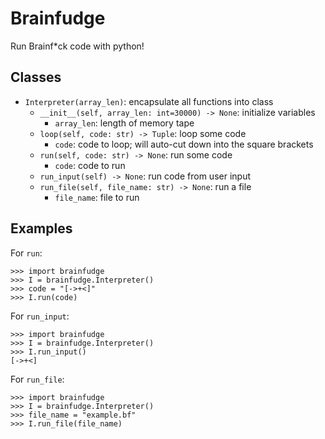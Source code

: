 # Brainfudge
Run Brainf\*ck code with python!

## Classes ##
* `Interpreter(array_len)`: encapsulate all functions into class
    * `__init__(self, array_len: int=30000) -> None`: initialize variables
        * `array_len`: length of memory tape
    * `loop(self, code: str) -> Tuple`: loop some code
        * `code`: code to loop; will auto-cut down into the square brackets
    * `run(self, code: str) -> None`: run some code
        * `code`: code to run
    * `run_input(self) -> None`: run code from user input
    * `run_file(self, file_name: str) -> None`: run a file
        * `file_name`: file to run


## Examples ##
For `run`:
```
>>> import brainfudge
>>> I = brainfudge.Interpreter()
>>> code = "[->+<]"
>>> I.run(code)
```
For `run_input`:
```
>>> import brainfudge
>>> I = brainfudge.Interpreter()
>>> I.run_input()
[->+<]
```
For `run_file`:
```
>>> import brainfudge
>>> I = brainfudge.Interpreter()
>>> file_name = "example.bf"
>>> I.run_file(file_name)
```
